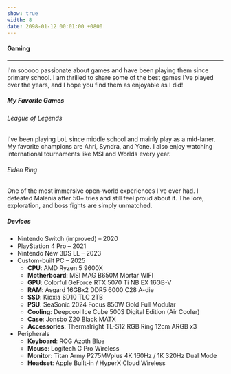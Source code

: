 ```yaml
---
show: true
width: 8
date: 2098-01-12 00:01:00 +0800
---
```

<div class="p-4">
  <h4>Gaming</h4>
  <hr />
  <p>
      I'm sooooo passionate about games and have been playing them since primary school. I am thrilled to share some of the best games I've played over the years, and I hope you find them as enjoyable as I did!
  </p>

  <h5>My Favorite Games</h5>

  <h6>League of Legends</h6>
  <p>
      I've been playing LoL since middle school and mainly play as a mid-laner. My favorite champions are Ahri, Syndra, and Yone. I also enjoy watching international tournaments like MSI and Worlds every year.
  </p>

  <h6>Elden Ring</h6>
  <p>
      One of the most immersive open-world experiences I've ever had. I defeated Malenia after 50+ tries and still feel proud about it. The lore, exploration, and boss fights are simply unmatched.
  </p>


  <h5>Devices</h5>
  <ul>
    <li>Nintendo Switch (improved) – 2020</li>
    <li>PlayStation 4 Pro – 2021</li>
    <li>Nintendo New 3DS LL – 2023</li>
    <li>
      Custom-built PC – 2025
      <ul>
        <li><strong>CPU</strong>: AMD Ryzen 5 9600X</li>
        <li><strong>Motherboard</strong>: MSI MAG B650M Mortar WIFI</li>
        <li><strong>GPU</strong>: Colorful GeForce RTX 5070 Ti NB EX 16GB-V</li>
        <li><strong>RAM</strong>: Asgard 16GBx2 DDR5 6000 C28 A-die</li>
        <li><strong>SSD</strong>: Kioxia SD10 TLC 2TB</li>
        <li><strong>PSU</strong>: SeaSonic 2024 Focus 850W Gold Full Modular</li>
        <li><strong>Cooling</strong>: Deepcool Ice Cube 500S Digital Edition (Air Cooler)</li>
        <li><strong>Case</strong>: Jonsbo Z20 Black MATX</li>
        <li><strong>Accessories</strong>: Thermalright TL-S12 RGB Ring 12cm ARGB x3</li>
      </ul>
    </li>
    <li>
      Peripherals
      <ul>
        <li><strong>Keyboard</strong>: ROG Azoth Blue</li>
        <li><strong>Mouse</strong>: Logitech G Pro Wireless</li>
        <li><strong>Monitor</strong>: Titan Army P275MVplus 4K 160Hz / 1K 320Hz Dual Mode</li>
        <li><strong>Headset</strong>: Apple Built-in / HyperX Cloud Wireless</li>
      </ul>
    </li>
  </ul>
</div>
